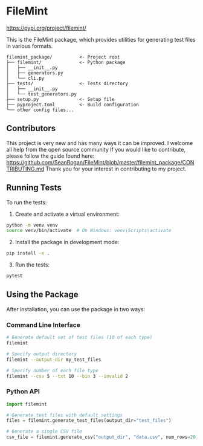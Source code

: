# FileMint
https://pypi.org/project/filemint/

This is the FileMint package, which provides utilities for generating test files in various formats.

```
filemint_package/          <- Project root
├── filemint/              <- Python package
│   ├── __init__.py
│   ├── generators.py
│   └── cli.py
├── tests/                 <- Tests directory
│   ├── __init__.py
│   └── test_generators.py
├── setup.py               <- Setup file
├── pyproject.toml         <- Build configuration
└── other config files...
```
## Contributors
This project is very new and has many ways it can be improved. 
I welcome all help from the open source community
If you would like to contribute, please follow the guide found here: 
https://github.com/SeanRogan/FileMint/blob/master/filemint_package/CONTRIBUTING.md
Thank you for your interest in contributing to my project.
## Running Tests

To run the tests:

1. Create and activate a virtual environment:

```bash
python -m venv venv
source venv/bin/activate  # On Windows: venv\Scripts\activate
```

2. Install the package in development mode:

```bash
pip install -e .
```

3. Run the tests:

```bash
pytest
```

## Using the Package

After installation, you can use the package in two ways:

### Command Line Interface

```bash
# Generate default set of test files (10 of each type)
filemint

# Specify output directory
filemint --output-dir my_test_files

# Specify number of each file type
filemint --csv 5 --txt 10 --bin 3 --invalid 2
```

### Python API

```python
import filemint

# Generate test files with default settings
files = filemint.generate_test_files(output_dir="test_files")

# Generate a single CSV file
csv_file = filemint.generate_csv("output_dir", "data.csv", num_rows=20)
```
